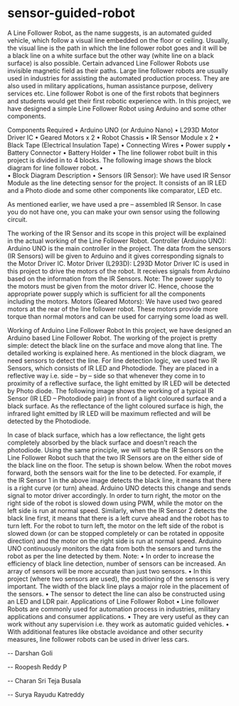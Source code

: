 # sensor-guided-robot
A Line Follower Robot, as the name suggests, is an automated guided vehicle, which follow a visual line embedded on the floor or ceiling. Usually, the visual line is the path in which the line follower robot goes and it will be a black line on a white surface but the other way (white line on a black surface) is also possible. Certain advanced Line Follower Robots use invisible magnetic field as their paths.
Large line follower robots are usually used in industries for assisting the automated production process. They are also used in military applications, human assistance purpose, delivery services etc.
Line follower Robot is one of the first robots that beginners and students would get their first robotic experience with. In this project, we have designed a simple Line Follower Robot using Arduino and some other components.
 
Components Required
•	Arduino UNO (or Arduino Nano)
•	L293D Motor Driver IC 
•	Geared Motors x 2 
•	Robot Chassis 
•	IR Sensor Module x 2
•	Black Tape (Electrical Insulation Tape)
•	Connecting Wires
•	Power supply 
•	Battery Connector
•	Battery Holder
•	The line follower robot built in this project is divided in to 4 blocks. The following image shows the block diagram for line follower robot.
•	 
•	Block Diagram Description
•	Sensors (IR Sensor): We have used IR Sensor Module as the line detecting sensor for the project. It consists of an IR LED and a Photo diode and some other components like comparator, LED etc.

As mentioned earlier, we have used a pre – assembled IR Sensor. In case you do not have one, you can make your own sensor using the following circuit.
 
The working of the IR Sensor and its scope in this project will be explained in the actual working of the Line Follower Robot.
Controller (Arduino UNO): Arduino UNO is the main controller in the project. The data from the sensors (IR Sensors) will be given to Arduino and it gives corresponding signals to the Motor Driver IC.
Motor Driver (L293D): L293D Motor Driver IC is used in this project to drive the motors of the robot. It receives signals from Arduino based on the information from the IR Sensors.
Note: The power supply to the motors must be given from the motor driver IC. Hence, choose the appropriate power supply which is sufficient for all the components including the motors.
Motors (Geared Motors): We have used two geared motors at the rear of the line follower robot. These motors provide more torque than normal motors and can be used for carrying some load as well.
 
Working of Arduino Line Follower Robot
In this project, we have designed an Arduino based Line Follower Robot. The working of the project is pretty simple: detect the black line on the surface and move along that line. The detailed working is explained here.
As mentioned in the block diagram, we need sensors to detect the line. For line detection logic, we used two IR Sensors, which consists of IR LED and Photodiode. They are placed in a reflective way i.e. side – by – side so that whenever they come in to proximity of a reflective surface, the light emitted by IR LED will be detected by Photo diode.
The following image shows the working of a typical IR Sensor (IR LED – Photodiode pair) in front of a light coloured surface and a black surface. As the reflectance of the light coloured surface is high, the infrared light emitted by IR LED will be maximum reflected and will be detected by the Photodiode.

 
In case of black surface, which has a low reflectance, the light gets completely absorbed by the black surface and doesn’t reach the photodiode.
Using the same principle, we will setup the IR Sensors on the Line Follower Robot such that the two IR Sensors are on the either side of the black line on the floor. The setup is shown below.
When the robot moves forward, both the sensors wait for the line to be detected. For example, if the IR Sensor 1 in the above image detects the black line, it means that there is a right curve (or turn) ahead.
Arduino UNO detects this change and sends signal to motor driver accordingly. In order to turn right, the motor on the right side of the robot is slowed down using PWM, while the motor on the left side is run at normal speed.
Similarly, when the IR Sensor 2 detects the black line first, it means that there is a left curve ahead and the robot has to turn left. For the robot to turn left, the motor on the left side of the robot is slowed down (or can be stopped completely or can be rotated in opposite direction) and the motor on the right side is run at normal speed.
Arduino UNO continuously monitors the data from both the sensors and turns the robot as per the line detected by them.
Note:
•	In order to increase the efficiency of black line detection, number of sensors can be increased. An array of sensors will be more accurate than just two sensors.
•	In this project (where two sensors are used), the positioning of the sensors is very important. The width of the black line plays a major role in the placement of the sensors.
•	The sensor to detect the line can also be constructed using an LED and LDR pair.
Applications of Line Follower Robot
•	Line follower Robots are commonly used for automation process in industries, military applications and consumer applications.
•	They are very useful as they can work without any supervision i.e. they work as automatic guided vehicles.
•	With additional features like obstacle avoidance and other security measures, line follower robots can be used in driver less cars. 

 
--	Darshan Goli

--	Roopesh Reddy P

--	Charan Sri Teja Busala

--	Surya Rayudu Katreddy
